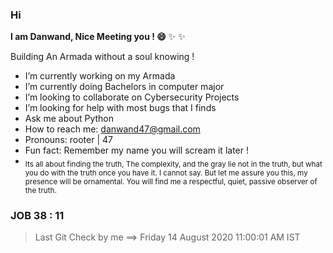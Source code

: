### Hi


**I am Danwand, Nice Meeting you ! 😄**  ✨ ✨

Building An Armada without a soul knowing !

-  I’m currently working on my Armada
-  I’m currently doing Bachelors in computer major
-  I’m looking to collaborate on Cybersecurity Projects
-  I’m looking for help with most bugs that I finds
-  Ask me about Python
-  How to reach me: danwand47@gmail.com
-  Pronouns: rooter | 47
-  Fun fact: Remember my name you will scream it later !
-  <sub> Its all about finding the truth, The complexity, and the gray lie not in the truth, but
what you do with the truth once you have it. I cannot say. But let me assure you this, my presence will be ornamental.
You will find me a respectful, quiet, passive observer of the truth.</sub>


### JOB 38 : 11
> Last Git Check by me ==> Friday 14 August 2020 11:00:01 AM IST
